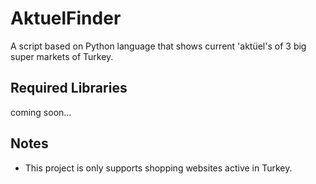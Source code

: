 # AktuelFinder
A script based on Python language that shows current 'aktüel's of 3 big super markets of Turkey.

## Required Libraries
coming soon...

## Notes
- This project is only supports shopping websites active in Turkey.
